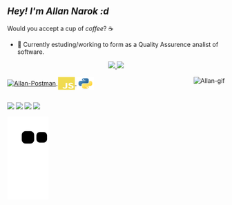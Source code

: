 ## _Hey! I'm Allan Narok :d_
  
  Would you accept a cup of *coffee*? ☕
  
  - 📓 Currently estuding/working to form as a Quality Assurence analist of software.

<div align="center">
  <a href="https://github.com/allanarok">
  <img height="180em" src="https://github-readme-stats.vercel.app/api?username=allanarok&show_icons=true&theme=midnight-purple&include_all_commits=true&count_private=true"/>
  <img height="180em" src="https://github-readme-stats.vercel.app/api/top-langs/?username=allanarok&layout=compact&langs_count=7&theme=midnight-purple"/>
</div>
  
<div style="display: inline_block"><br>
  <img align="center" alt="Allan-Postman" height="30" width="40" src="https://www.svgrepo.com/show/354202/postman-icon.svg">
  <img align="center" alt="Allan-Js" height="30" width="40" src="https://raw.githubusercontent.com/devicons/devicon/master/icons/javascript/javascript-plain.svg">
  <img align="center" alt="Allan-Python" height="30" width="40" src="https://raw.githubusercontent.com/devicons/devicon/master/icons/python/python-original.svg">
  <img align="right" alt="Allan-gif" src="https://cdn.discordapp.com/attachments/802289083145388044/1022956430531235860/hi2.gif">
</div> 
    
  ## 
  
<div>
  <a href="https://www.linkedin.com/in/allanarok" target="_blank"><img src="https://img.shields.io/badge/-LinkedIn-%230077B5?style=for-the-badge&logo=linkedin&logoColor=white" target="_blank"></a>
  <a href = "mailto:allanarok@gmail.com"><img src="https://img.shields.io/badge/-Gmail-%23333?style=for-the-badge&logo=gmail&logoColor=white" target="_blank"></a>
  <a href="https://instagram.com/allanarok" target="_blank"><img src="https://img.shields.io/badge/-Instagram-%23E4405F?style=for-the-badge&logo=instagram&logoColor=white" target="_blank"></a>
  <a href="https://discordapp.com/users/373150815076220948" target="_blank"><img src="https://img.shields.io/badge/Discord-7289DA?style=for-the-badge&logo=discord&logoColor=white" target="_blank"></a>
  
  ![Snake animation](https://github.com/allanarok/allanarok/blob/output/github-contribution-grid-snake.svg)
</div>
